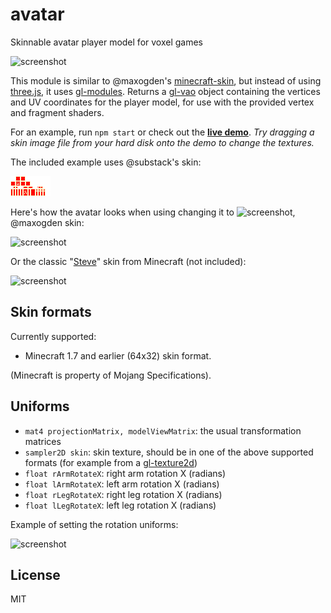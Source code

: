 # avatar

Skinnable avatar player model for voxel games

![screenshot](http://i.imgur.com/HVvs6rv.png "Screenshot")

This module is similar to @maxogden's [minecraft-skin](https://github.com/maxogden/minecraft-skin),
but instead of using [three.js](http://threejs.org/), it uses [gl-modules](http://modules.gl/).
Returns a [gl-vao](https://github.com/gl-modules/gl-vao) object
containing the vertices and UV coordinates for the player model,
for use with the provided vertex and fragment shaders.

For an example, run `npm start` or check out the **[live demo](http://deathcap.github.io/avatar)**.
*Try dragging a skin image file from your hard disk onto the demo to change the textures.*

The included example uses @substack's skin:

![screenshot](substack.png "example skin")

Here's how the avatar looks when using changing it to ![screenshot](http://i.imgur.com/Y9V55g1.png "maxogden.png"), @maxogden skin:

![screenshot](http://i.imgur.com/Nq2hD4S.png "maxogden avatar")

Or the classic "[Steve](http://minecraft.gamepedia.com/Skin)" skin from Minecraft (not included):

![screenshot](http://i.imgur.com/eATTezf.png "steve avatar")

## Skin formats

Currently supported:

* Minecraft 1.7 and earlier (64x32) skin format.

(Minecraft is property of Mojang Specifications).

## Uniforms

* `mat4 projectionMatrix, modelViewMatrix`: the usual transformation matrices
* `sampler2D skin`: skin texture, should be in one of the above supported formats (for example from a [gl-texture2d](https://github.com/gl-modules/gl-texture2d))
* `float rArmRotateX`: right arm rotation X (radians)
* `float lArmRotateX`: left arm rotation X (radians)
* `float rLegRotateX`: right leg rotation X (radians)
* `float lLegRotateX`: left leg rotation X (radians)

Example of setting the rotation uniforms:

![screenshot](http://i.imgur.com/bDHGpqV.png "Screenshot rotation")

## License

MIT

